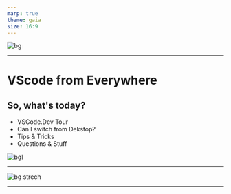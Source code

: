 ```yaml
---
marp: true
theme: gaia
size: 16:9
---
```

![bg](https://scontent.ftlv5-1.fna.fbcdn.net/v/t39.30808-6/275613691_10159829161139704_9073000208125609507_n.png?stp=dst-jpg&_nc_cat=100&ccb=1-5&_nc_sid=8631f5&_nc_ohc=FdyB8biGMuIAX9ZLkbw&tn=oRh_mSy4MFbuzM4t&_nc_ht=scontent.ftlv5-1.fna&oh=00_AT_Vir7ilaFyP_GtviFOPi5-WFvHo0CgbZ9kKgyaLF3D2Q&oe=623D27B9)

---

# **VScode from Everywhere**

## **So, what's today?**
- VSCode.Dev Tour
- Can I switch from Dekstop? 
- Tips & Tricks
- Questions & Stuff

![bgl](https://misconfig.io/wp-content/uploads/2022/03/screenshot_75.png)

---

![bg strech](https://geekmasher.dev/media/memes/HotlineBling-Marp.jpg)

---
